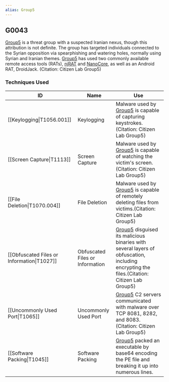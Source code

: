 ```yaml
---
alias: Group5
---
```


## G0043

[Group5](https://attack.mitre.org/groups/G0043) is a threat group with a suspected Iranian nexus, though this attribution is not definite. The group has targeted individuals connected to the Syrian opposition via spearphishing and watering holes, normally using Syrian and Iranian themes. [Group5](https://attack.mitre.org/groups/G0043) has used two commonly available remote access tools (RATs), [njRAT](https://attack.mitre.org/software/S0385) and [NanoCore](https://attack.mitre.org/software/S0336), as well as an Android RAT, DroidJack. (Citation: Citizen Lab Group5)


### Techniques Used

| ID | Name | Use |
| --- | --- | --- |
| [[Keylogging\|T1056.001]] | Keylogging | Malware used by [Group5](https://attack.mitre.org/groups/G0043) is capable of capturing keystrokes.(Citation: Citizen Lab Group5) |
| [[Screen Capture\|T1113]] | Screen Capture | Malware used by [Group5](https://attack.mitre.org/groups/G0043) is capable of watching the victim's screen.(Citation: Citizen Lab Group5) |
| [[File Deletion\|T1070.004]] | File Deletion | Malware used by [Group5](https://attack.mitre.org/groups/G0043) is capable of remotely deleting files from victims.(Citation: Citizen Lab Group5) |
| [[Obfuscated Files or Information\|T1027]] | Obfuscated Files or Information | [Group5](https://attack.mitre.org/groups/G0043) disguised its malicious binaries with several layers of obfuscation, including encrypting the files.(Citation: Citizen Lab Group5) |
| [[Uncommonly Used Port\|T1065]] | Uncommonly Used Port | [Group5](https://attack.mitre.org/groups/G0043) C2 servers communicated with malware over TCP 8081, 8282, and 8083.(Citation: Citizen Lab Group5) |
| [[Software Packing\|T1045]] | Software Packing | [Group5](https://attack.mitre.org/groups/G0043) packed an executable by base64 encoding the PE file and breaking it up into numerous lines. |

